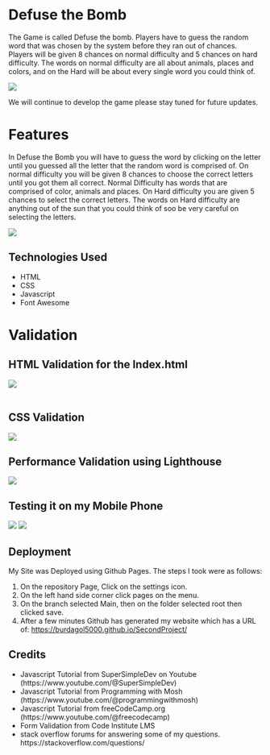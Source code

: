 <h1>Defuse the Bomb</h1>

<p> The Game is called Defuse the bomb. Players have to guess the random word that was chosen by the system before they ran out of chances. Players will be given 8 chances on normal difficulty and 5 chances on hard difficulty. The words on normal difficulty are all about animals, places and colors, and on the Hard will be about every single word you could think of.</p>

<img src="assets/images/frontpage.png">

We will continue to develop the game please stay tuned for future updates.

<h1>Features</h1>
In Defuse the Bomb you will have to guess the word by clicking on the letter until you guessed all the letter that the random word is comprised of. On normal difficulty you will be given 8 chances to choose the correct letters until you got them all correct. Normal Difficulty has words that are comprised of color, animals and places. On Hard difficulty you are given 5 chances to select the correct letters. The words on Hard difficulty are anything out of the sun that you could think of soo be very careful on selecting the letters. 

<img src="assets/images/game.png"></img>

<h2>Technologies Used</h2>
<ul>
<li>HTML</li>
<li>CSS</li>
<li>Javascript</li>
<li>Font Awesome</li>
</ul>

<h1>Validation</h1>
<h2>HTML Validation for the Index.html</h2>

<img src="./assets/images/htmlvalid.png"></img>
</br>
</br>
<h2>CSS Validation</h2>
<img src="./assets/images/cssvalid.png"></img>

<h2>Performance Validation using Lighthouse</h2>
<img src="./assets/images/performance.png"></img>

<h2>Testing it on my Mobile Phone</h2>
<img src="./assets/images/mobile1.jpg"></img>
<img src="./assets/images/mobile2.jpg"></img>
<h2>Deployment</h2>

My Site was Deployed using Github Pages. The steps I took were as follows:<br/>
1. On the repository Page, Click on the settings icon. <br/>
2. On the left hand side corner click pages on the menu.<br/>
3. On the branch selected Main, then on the folder selected root then clicked save.
4. After a few minutes Github has generated my website which has a URL of: https://burdagol5000.github.io/SecondProject/

<h2>Credits</h2>

<ul>

<li>Javascript Tutorial from SuperSimpleDev on Youtube (https://www.youtube.com/@SuperSimpleDev)</li>
<li>Javascript Tutorial from Programming with Mosh (https://www.youtube.com/@programmingwithmosh)</li>
<li>Javascript Tutorial from freeCodeCamp.org (https://www.youtube.com/@freecodecamp)</li>
<li>Form Validation from Code Institute LMS</li>
<li>stack overflow forums for answering some of my questions. https://stackoverflow.com/questions/</li>
</ul>
